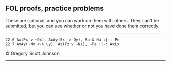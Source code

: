 ## FOL proofs, practice problems

These are optional, and you can work on them with others. They can't be submitted, but you can see whether or not you have done them correctly.

---


~~~{.ProofChecker .ForallxQLPlus options="fonts tabindent render" guides="fitch"  submission="none"}
22.6 Ax(Px v ~Qx), AxAy(Sx -> Qy), Sa & Na :|-: Pe
22.7 AxAy(~Nx <-> Ly), Az(Fz v ~Nz), ~Fa :|-: AxLx
~~~

<p>&copy; <script>document.write(new Date().getFullYear())</script> Gregory Scott Johnson</p>
 
---